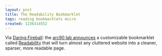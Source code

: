 ```yaml
---
layout: post
title: The Readability Bookmarklet
tags: reading bookmarklets micro
created: 1236314552
---
```

Via [Daring Fireball](http://daringfireball.net/linked/2009/03/03/readability):  the [arc90 lab announces](http://lab.arc90.com/2009/03/readability.php) a customizable bookmarklet called [Readability](http://lab.arc90.com/experiments/readability/) that will turn almost any cluttered website into a cleaner, sparser, more readable page.
